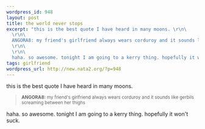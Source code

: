 ```yaml
--- 
wordpress_id: 948
layout: post
title: the world never stops
excerpt: "this is the best quote I have heard in many moons. \r\n\
  \r\n\
  ANGORA8: my friend's girlfriend always wears corduroy and it sounds like gerbils screaming between her thighs\r\n\
  \r\n\
  \r\n\
  haha. so awesome. tonight I am going to a kerry thing. hopefully it won't suck. "
tags: girlfriend
wordpress_url: http://new.nata2.org/?p=948
---
```

this is the best quote I have heard in many moons. <blockquote><small>

<b>ANGORA8:</b> my friend's girlfriend always wears corduroy and it sounds like gerbils screaming between her thighs
</small></blockquote>

haha. so awesome. tonight I am going to a kerry thing. hopefully it won't suck. 
